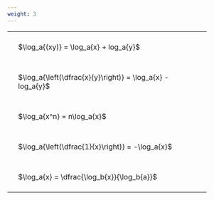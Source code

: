 ```yaml
---
weight: 3
---
```


<style type="text/css">
#T_5b7db th.col_heading {
  text-align: left;
  font-size: 1em;
}
#T_5b7db td {
  text-align: left;
  font-size: 1em;
  padding: 1.5em;
}
#T_5b7db_row0_col0, #T_5b7db_row1_col0, #T_5b7db_row2_col0, #T_5b7db_row3_col0, #T_5b7db_row4_col0 {
  width: 400px;
  white-space: pre-wrap;
}
</style>
<table id="T_5b7db">
  <thead>
  </thead>
  <tbody>
    <tr>
      <td id="T_5b7db_row0_col0" class="data row0 col0" >$\log_a{(xy)} = \log_a{x} + log_a{y}$</td>
    </tr>
    <tr>
      <td id="T_5b7db_row1_col0" class="data row1 col0" >$\log_a{\left(\dfrac{x}{y}\right)} = \log_a{x} - log_a{y}$</td>
    </tr>
    <tr>
      <td id="T_5b7db_row2_col0" class="data row2 col0" >$\log_a{x^n} = n\log_a{x}$</td>
    </tr>
    <tr>
      <td id="T_5b7db_row3_col0" class="data row3 col0" >$\log_a{\left(\dfrac{1}{x}\right)} = -\log_a{x}$</td>
    </tr>
    <tr>
      <td id="T_5b7db_row4_col0" class="data row4 col0" >$\log_a{x} = \dfrac{\log_b{x}}{\log_b{a}}$</td>
    </tr>
  </tbody>
</table>
